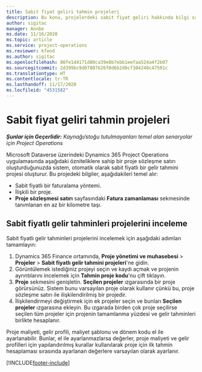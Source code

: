 ```yaml
---
title: Sabit fiyat geliri tahmin projeleri
description: Bu konu, projelerdeki sabit fiyat geliri hakkında bilgi sağlar.
author: sigitac
manager: Annbe
ms.date: 11/16/2020
ms.topic: article
ms.service: project-operations
ms.reviewer: kfend
ms.author: sigitac
ms.openlocfilehash: 80fe1d4171d80ca39e8b7ebb1eefaa524a4f2b07
ms.sourcegitcommit: 2d399bc9d07807626f0d6b2d0cf304240c47591c
ms.translationtype: HT
ms.contentlocale: tr-TR
ms.lasthandoff: 11/17/2020
ms.locfileid: "4531582"
---
```

# <a name="fixed-price-revenue-estimate-projects"></a>Sabit fiyat geliri tahmin projeleri 

_**Şunlar için Geçerlidir:** Kaynağı/stoğu tutulmayanları temel alan senaryolar için Project Operations_

Microsoft Dataverse üzerindeki Dynamics 365 Project Operations uygulamasında aşağıdaki özniteliklere sahip bir proje sözleşme satırı oluşturduğunuzda sistem, otomatik olarak sabit fiyatlı bir gelir tahmini projesi oluşturur. Bu projedeki bilgiler, aşağıdakileri temel alır:

  - Sabit fiyatlı bir faturalama yöntemi.
  - İlişkili bir proje.
  - **Proje sözleşmesi satırı** sayfasındaki **Fatura zamanlaması** sekmesinde tanımlanan en az bir kilometre taşı.

## <a name="review-fixed-price-revenue-estimates-projects"></a>Sabit fiyatlı gelir tahminleri projelerini inceleme
Sabit fiyatlı gelir tahminleri projelerini incelemek için aşağıdaki adımları tamamlayın:

1. Dynamics 365 Finance ortamında, **Proje yönetimi ve muhasebesi** > **Projeler** > **Sabit fiyatlı gelir tahmini projeleri**'ne gidin.
2. Görüntülemek istediğiniz projeyi seçin ve kaydı açmak ve projenin ayrıntılarını incelemek için **Tahmin proje kodu**'nu çift tıklayın.
3. **Proje** sekmesini genişletin. **Seçilen projeler** ızgarasında bir proje görürsünüz. Sistem bunu varsayılan proje olarak kullanır çünkü bu, proje sözleşme satırı ile ilişkilendirilmiş bir projedir. 
4. İlişkilendirmeyi değiştirmek için ek projeler seçin ve bunları **Seçilen projeler** ızgarasına ekleyin. Bu ızgarada birden çok proje seçilirse seçilen tüm projeler için projenin tamamlanma yüzdesi ve gelir tahminleri birlikte hesaplanır.

  Proje maliyeti, gelir profili, maliyet şablonu ve dönem kodu el ile ayarlanabilir. Bunlar, el ile ayarlanmazlarsa değerler, proje maliyeti ve gelir profilleri için yapılandırılmış kurallar kullanılarak proje için ilk tahmin hesaplaması sırasında ayarlanan değerlere varsayılan olarak ayarlanır.



[!INCLUDE[footer-include](../includes/footer-banner.md)]